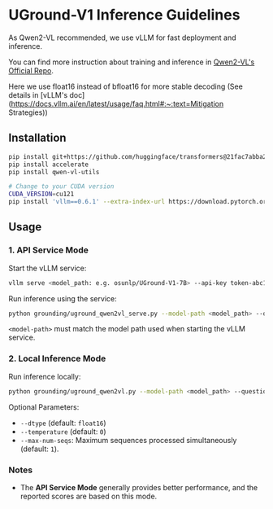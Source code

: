 # UGround-V1 Inference Guidelines
As Qwen2-VL recommended, we use vLLM for fast deployment and inference.

You can find more instruction about training and inference in [Qwen2-VL's Official Repo](https://github.com/QwenLM/Qwen2-VL).

Here we use float16 instead of bfloat16 for more stable decoding (See details in [vLLM's doc](https://docs.vllm.ai/en/latest/usage/faq.html#:~:text=Mitigation Strategies))

## Installation

```sh
pip install git+https://github.com/huggingface/transformers@21fac7abba2a37fae86106f87fcf9974fd1e3830
pip install accelerate
pip install qwen-vl-utils

# Change to your CUDA version
CUDA_VERSION=cu121
pip install 'vllm==0.6.1' --extra-index-url https://download.pytorch.org/whl/${CUDA_VERSION}
```

## Usage

### 1. API Service Mode

Start the vLLM service:

```sh
vllm serve <model_path: e.g. osunlp/UGround-V1-7B> --api-key token-abc123 --dtype float16
```

Run inference using the service:

```sh
python grounding/uground_qwen2vl_serve.py --model-path <model_path> --question-file <query_jsonl> --answers-file <grounding_answer_jsonl> --image-folder <screenshot_dir> --image-key <image_field_name> --temperature <temperature>
```

`<model-path>` must match the model path used when starting the vLLM service.

### 2. Local Inference Mode

Run inference locally:

```sh
python grounding/uground_qwen2vl.py --model-path <model_path> --question-file <query_jsonl> --answers-file <grounding_answer_jsonl> --image-folder <screenshot_dir> --image-key <image_field_name>
```

Optional Parameters:

- `--dtype` (default: `float16`)
- `--temperature` (default: `0`)
- `--max-num-seqs`: Maximum sequences processed simultaneously (default: `1`).

### Notes

- The **API Service Mode** generally provides better performance, and the reported scores are based on this mode.